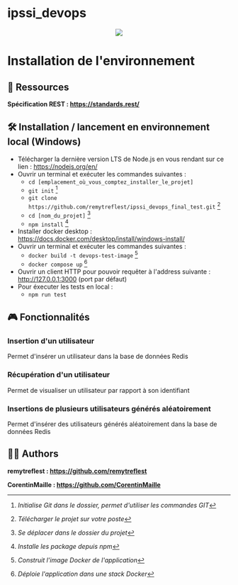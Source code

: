 # ipssi_devops

<div align="center">
  <img src="https://external-content.duckduckgo.com/iu/?u=https%3A%2F%2Fwww.templatemonster.com%2Fblog%2Fwp-content%2Fuploads%2F2021%2F05%2Frest-api-database.jpg&f=1&nofb=1&ipt=3f6bf3f1d92daa23b47c0cb6cd9e320076fefe5b21ed9c444901d8abec069834&ipo=images">
</div>

# Installation de l'environnement

## 📕 Ressources

**Spécification REST : https://standards.rest/**

## 🛠️ Installation / lancement en environnement local (Windows)

- Télécharger la dernière version LTS de Node.js en vous rendant sur ce lien : https://nodejs.org/en/
- Ouvrir un terminal et exécuter les commandes suivantes :
    - ```cd [emplacement_où_vous_comptez_installer_le_projet]```
    - ```git init``` [^1]
    - ```git clone https://github.com/remytreflest/ipssi_devops_final_test.git``` [^2]
    - ```cd [nom_du_projet]``` [^3]
    - ```npm install``` [^4]
- Installer docker desktop : https://docs.docker.com/desktop/install/windows-install/
- Ouvrir un terminal et exécuter les commandes suivantes :
    - ```docker build -t devops-test-image``` [^5]
    - ```docker compose up``` [^6]
- Ouvrir un client HTTP pour pouvoir requêter à l'address suivante : http://127.0.0.1:3000 (port par défaut)
- Pour éxecuter les tests en local :
    - ```npm run test```

[^1]: *Initialise Git dans le dossier, permet d'utiliser les commandes GIT*

[^2]: *Télécharger le projet sur votre poste*

[^3]: *Se déplacer dans le dossier du projet*

[^4]: *Installe les package depuis npm*

[^5]: *Construit l'image Docker de l'application*

[^6]: *Déploie l'application dans une stack Docker*

## 🎮 Fonctionnalités
### Insertion d'un utilisateur
Permet d'insérer un utilisateur dans la base de données Redis
### Récupération d'un utilisateur
Permet de visualiser un utilisateur par rapport à son identifiant
### Insertions de plusieurs utilisateurs générés aléatoirement
Permet d'insérer des utilisateurs générés aléatoirement dans la base de données Redis

## 👦🏻 Authors
**remytreflest : https://github.com/remytreflest**

**CorentinMaille : https://github.com/CorentinMaille**
